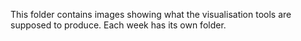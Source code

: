 This folder contains images showing what the visualisation tools are supposed to produce.
Each week has its own folder.
